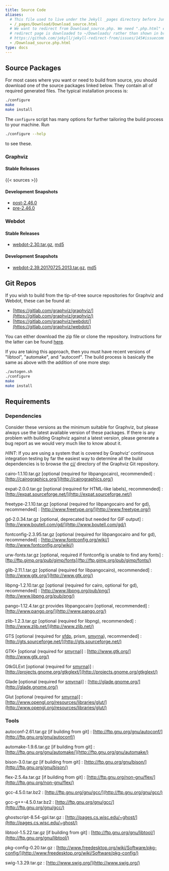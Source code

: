```yaml
---
title: Source Code
aliases:
  # This file used to live under the Jekyll _pages directory before Jun 2020.
  - /_pages/Download/Download_source.html
  # We want to redirect from Download_source.php. We need ".php.html" else the
  # redirect page is downloaded to ~/Downloads/ rather than shown in browser. See:
  # https://github.com/jekyll/jekyll-redirect-from/issues/145#issuecomment-392277818
  - /Download_source.php.html
type: docs
---
```


## Source Packages

For most cases where you want or need to build from source, you should
download one of the source packages linked below. They contain all of
required generated files. The typical installation process is:

```bash
./configure
make
make install
```

The `configure` script has many options for further tailoring the build
process to your machine. Run

```bash
./configure --help
```

to see these.

### Graphviz

#### Stable Releases

{{< sources >}}

#### Development Snapshots

- [post-2.46.0](https://gitlab.com/graphviz/graphviz/-/packages)
- [pre-2.46.0](https://www2.graphviz.org/Packages/development/portable_source)

### Webdot

#### Stable Releases

- [webdot-2.30.tar.gz](/pub/graphviz/stable/SOURCES/webdot.tar.gz), [md5](/pub/graphviz/stable/SOURCES/webdot.tar.gz.md5)

#### Development Snapshots

- [webdot-2.39.20170725.2013.tar.gz](/pub/graphviz/development/SOURCES/webdot-working.tar.gz), [md5](/pub/graphviz/development/SOURCES/webdot-working.tar.gz.md5)

## Git Repos

If you wish to build from the tip-of-tree
source repositories for Graphviz and Webdot, these can be found at:

* [https://gitlab.com/graphviz/graphviz/](https://gitlab.com/graphviz/graphviz/)
* [https://gitlab.com/graphviz/webdot/](https://gitlab.com/graphviz/webdot/)

You can either download the zip file or clone the repository. Instructions
for the latter can be found [here](https://docs.gitlab.com/ee/gitlab-basics/start-using-git.html#clone-a-repository).

If you are taking this approach, then you must have recent versions of
"libtool", "automake", and "autoconf". The build process is basically the same
as above with the addition of one more step:

```bash
./autogen.sh
./configure
make
make install
```

## Requirements

### Dependencies

Consider these versions as the minimum suitable for Graphviz, but please always use the
latest available version of these packages. If there is any problem with building Graphviz
against a latest version, please generate a bug report as we would very much like to
know about it.

*HINT*: If you are using a system that is covered by Graphviz’ continuous
integration testing by far the easiest way to determine all the build
dependencies is to browse the
[ci/](https://gitlab.com/graphviz/graphviz/-/tree/main/ci) directory of the
Graphviz Git repository.

cairo-1.1.10.tar.gz [optional (required for libpangocairo), recommended]
: [http://cairographics.org/](http://cairographics.org/)

expat-2.0.0.tar.gz [optional (required for HTML-like labels), recommended]
: [http://expat.sourceforge.net/](http://expat.sourceforge.net/)

freetype-2.1.10.tar.gz [optional (required for libpangocairo and for gd), recommended]
: [http://www.freetype.org/](http://www.freetype.org/)

gd-2.0.34.tar.gz [optional, deprecated but needed for GIF output]
: [http://www.boutell.com/gd/](http://www.boutell.com/gd/)

fontconfig-2.3.95.tar.gz [optional (required for libpangocairo and for gd), recommended]
: [http://www.fontconfig.org/wiki/](http://www.fontconfig.org/wiki/)

urw-fonts.tar.gz [optional, required if fontconfig is unable to find any fonts]
: [ftp://ftp.gimp.org/pub/gimp/fonts](ftp://ftp.gimp.org/pub/gimp/fonts/)

glib-2.11.1.tar.gz [optional (required for libpangocairo), recommended]
: [http://www.gtk.org/](http://www.gtk.org/)

libpng-1.2.10.tar.gz [optional (required for cairo, optional for gd), recommended]
: [http://www.libpng.org/pub/png/](http://www.libpng.org/pub/png/)

pango-1.12.4.tar.gz provides libpangocairo [optional, recommended]
: [http://www.pango.org/](http://www.pango.org/)

zlib-1.2.3.tar.gz [optional (required for libpng), recommended]
: [http://www.zlib.net/](http://www.zlib.net/)

GTS [optional (required for [sfdp](/docs/layouts/sfdp/), prism, [smyrna](/docs/cli/smyrna/)), recommended]
: [http://gts.sourceforge.net/](http://gts.sourceforge.net/)

GTK+ [optional (required for [smyrna](/docs/cli/smyrna/))]
: [http://www.gtk.org/](http://www.gtk.org/)

GtkGLExt [optional (required for [smyrna](/docs/cli/smyrna/))]
: [http://projects.gnome.org/gtkglext/](http://projects.gnome.org/gtkglext/)

Glade [optional (required for [smyrna](/docs/cli/smyrna/))]
: [http://glade.gnome.org/](http://glade.gnome.org/)

Glut [optional (required for [smyrna](/docs/cli/smyrna/))]
: [http://www.opengl.org/resources/libraries/glut/](http://www.opengl.org/resources/libraries/glut/)

### Tools

autoconf-2.61.tar.gz [if building from git]
: [http://ftp.gnu.org/gnu/autoconf/](http://ftp.gnu.org/gnu/autoconf/)

automake-1.9.6.tar.gz [if building from git]
: [http://ftp.gnu.org/gnu/automake/](http://ftp.gnu.org/gnu/automake/)

bison-3.0.tar.gz [if building from git]
: [http://ftp.gnu.org/gnu/bison/](http://ftp.gnu.org/gnu/bison/)

flex-2.5.4a.tar.gz [if building from git]
: [http://ftp.gnu.org/non-gnu/flex/](http://ftp.gnu.org/non-gnu/flex/)

gcc-4.5.0.tar.bz2
: [http://ftp.gnu.org/gnu/gcc/](http://ftp.gnu.org/gnu/gcc/)

gcc-g++-4.5.0.tar.bz2
: [http://ftp.gnu.org/gnu/gcc/](http://ftp.gnu.org/gnu/gcc/)

ghostscript-8.54-gpl.tar.gz
: [http://pages.cs.wisc.edu/~ghost/](http://pages.cs.wisc.edu/~ghost/)

libtool-1.5.22.tar.gz [if building from git]
: [http://ftp.gnu.org/gnu/libtool/](http://ftp.gnu.org/gnu/libtool/)

pkg-config-0.20.tar.gz
: [http://www.freedesktop.org/wiki/Software/pkg-config/](http://www.freedesktop.org/wiki/Software/pkg-config/)

swig-1.3.29.tar.gz
: [http://www.swig.org/](http://www.swig.org/)

